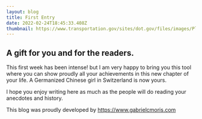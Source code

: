 ```yaml
---
layout: blog
title: First Entry
date: 2022-02-24T18:45:33.408Z
thumbnail: https://www.transportation.gov/sites/dot.gov/files/images/Plan_travel.jpg
---
```

## A gift for you and for the readers.

This first week has been intense! but I am very happy to bring you this tool where you can show proudly all your achievements in this new chapter of your life. A Germanized Chinese girl in Switzerland is now yours.

I hope you enjoy writing here as much as the people will do reading your anecdotes and history.

This blog was proudly developed by <https://www.gabrielcmoris.com>
